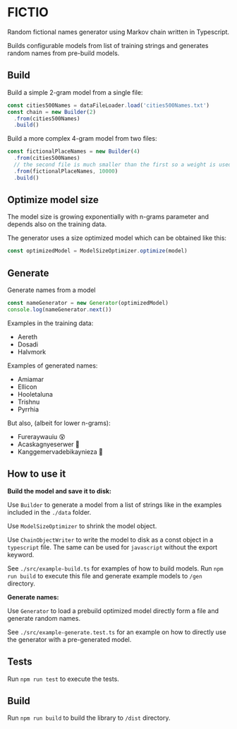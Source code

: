 # FICTIO

Random fictional names generator using Markov chain written in Typescript.

Builds configurable models from list of training strings and generates random names from pre-build models.

## Build

Build a simple 2-gram model from a single file:

```typescript
const cities500Names = dataFileLoader.load('cities500Names.txt')
const chain = new Builder(2)
  .from(cities500Names)
  .build()
```

Build a more complex 4-gram model from two files:

```typescript
const fictionalPlaceNames = new Builder(4)
  .from(cities500Names)
  // the second file is much smaller than the first so a weight is used to give it more importance
  .from(fictionalPlaceNames, 10000)
  .build()
```

## Optimize model size

The model size is growing exponentially with n-grams parameter and depends also on the training data.

The generator uses a size optimized model which can be obtained like this:
 
```typescript
const optimizedModel = ModelSizeOptimizer.optimize(model)
```

## Generate 

Generate names from a model

```typescript
const nameGenerator = new Generator(optimizedModel)
console.log(nameGenerator.next())
```

Examples in the training data:
- Aereth
- Dosadi
- Halvmork

Examples of generated names:
- Amiamar
- Ellicon
- Hooletaluna
- Trishnu
- Pyrrhia

But also, (albeit for lower n-grams):
- Fureraywauiu 😵
- Acaskagnyeserwer 🤔
- Kanggemervadebikaynieza 🥺

## How to use it

**Build the model and save it to disk:**

Use `Builder` to generate a model from a list of strings like in the examples included in the `./data` folder.

Use `ModelSizeOptimizer` to shrink the model object.
 
Use `ChainObjectWriter` to write the model to disk as a const object in a `typescript` file. The same can be used
for `javascript` without the export keyword.  

See `./src/example-build.ts` for examples of how to build models.
Run `npm run build` to execute this file and generate example models to `/gen` directory.

**Generate names:**

Use `Generator` to load a prebuild optimized model directly form a file and generate random names.

See `./src/example-generate.test.ts` for an example on how to directly use the generator with a pre-generated model.

## Tests

Run `npm run test` to execute the tests.

## Build

Run `npm run build` to build the library to `/dist` directory.
